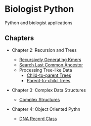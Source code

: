 # Biologist Python
Python and biologist applications  

## Chapters
* Chapter 2: Recursion and Trees
    * [Recursively Generating Kmers](/chapter-2/generate_kmers.py)
    * [Search Last Common Ancestor](/chapter-2/last_ancestor.py)
    * Processing Tree-like Data
        * [Child-to-parent Trees](/chapter-2/child_parent.py)
        * [Parent-to-child Trees](/chapter-2/parent_child.py)

* Chapter 3: Complex Data Structures
    * [Complex Structures](/chapter-3/data_structures.py)
    
* Chapter 4: Object Oriented Pythn
    * [DNA Record Class](/chapter-4/DNARecord.py)